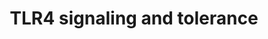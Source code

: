 ---
annotations:
- id: PW:0000004
  parent: regulatory pathway
  type: Pathway Ontology
  value: regulatory pathway
- id: PW:0000178
  parent: disease pathway
  type: Pathway Ontology
  value: neurological disorder pathway
- id: PW:0002644
  type: Pathway Ontology
authors:
- AARandCo
- Mkutmon
- Khanspers
- Egonw
- AlexanderPico
- Eweitz
citedin:
- link: 10.1155/2022/3515001
  title: Combination of Enrichment Using Gene Ontology and Transcriptomic Analysis
    Revealed Contribution of Interferon Signaling to Severity of COVID-19 (2022)
communities: []
description: 'Toll-like receptors (TLRs) are used by mammals to recognize pathogen-associated
  molecules such as cell wall components. TLR4 activation inhibits a cell''s ability
  to produce TNFa. TLR4 deals with MyD88 independent and dependent pathways.  Due
  to LPS-tolerant cells, inhibitors of the MyD88 dependent pathway are increased.
  TLRs are important in immune responses to cancers, and protecting brain tissue from
  injury.   This pathway is based on the figure 2 of "Toll-like Receptors: Novel Pharmacological
  Targets for the Treatment of Neurological Diseases" and figure 2 of "Toll-like receptor
  and its roles in myocardial ischemic/reperfusion injury" (see bibliography).  Proteins
  on this pathway have targeted assays available via the [CPTAC Assay Portal](https://assays.cancer.gov/available_assays?wp_id=WP3851).'
last-edited: 2025-03-03
ndex: df817ebe-8b67-11eb-9e72-0ac135e8bacf
organisms:
- Homo sapiens
redirect_from:
- /index.php/Pathway:WP3851
- /instance/WP3851
- /instance/WP3851_r137281
revision: r137281
schema-jsonld:
- '@context': https://schema.org/
  '@id': https://wikipathways.github.io/pathways/WP3851.html
  '@type': Dataset
  creator:
    '@type': Organization
    name: WikiPathways
  description: 'Toll-like receptors (TLRs) are used by mammals to recognize pathogen-associated
    molecules such as cell wall components. TLR4 activation inhibits a cell''s ability
    to produce TNFa. TLR4 deals with MyD88 independent and dependent pathways.  Due
    to LPS-tolerant cells, inhibitors of the MyD88 dependent pathway are increased.
    TLRs are important in immune responses to cancers, and protecting brain tissue
    from injury.   This pathway is based on the figure 2 of "Toll-like Receptors:
    Novel Pharmacological Targets for the Treatment of Neurological Diseases" and
    figure 2 of "Toll-like receptor and its roles in myocardial ischemic/reperfusion
    injury" (see bibliography).  Proteins on this pathway have targeted assays available
    via the [CPTAC Assay Portal](https://assays.cancer.gov/available_assays?wp_id=WP3851).'
  keywords:
  - CHUK
  - IFNB
  - IKBKB
  - IKBKE
  - IL6
  - IRAK1
  - IRAK3
  - IRAK4
  - IRF3
  - IRF7
  - IkBa
  - MAL
  - MYD88
  - NAP1
  - NEMO
  - NFKB1
  - RIP1
  - SHIP1
  - TAB1
  - TAB2
  - TAK1
  - TBK1
  - TIRAP
  - TLR4
  - TNF
  - TRAF3
  - TRAF6
  - TRAM
  - TRIF
  license: CC0
  name: TLR4 signaling and tolerance
seo: CreativeWork
title: TLR4 signaling and tolerance
wpid: WP3851
---